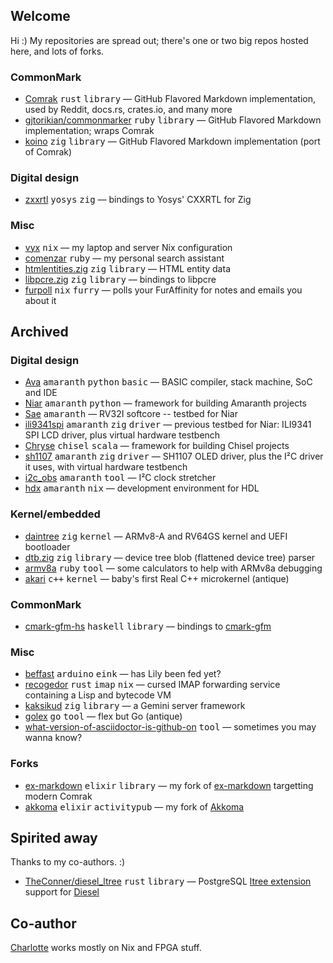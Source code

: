 ## Welcome

Hi :) My repositories are spread out; there's one or two big repos hosted here, and lots of forks.

### CommonMark

* [Comrak](https://github.com/kivikakk/comrak) <kbd>rust</kbd> <kbd>library</kbd> — GitHub Flavored Markdown implementation, used by Reddit, docs.rs, crates.io, and many more
* [gjtorikian/commonmarker](https://github.com/gjtorikian/commonmarker) <kbd>ruby</kbd> <kbd>library</kbd> — GitHub Flavored Markdown implementation; wraps Comrak
* [koino](https://nossa.ee/~talya/koino) <kbd>zig</kbd> <kbd>library</kbd> — GitHub Flavored Markdown implementation (port of Comrak)

### Digital design

* [zxxrtl](https://nossa.ee/~talya/zxxrtl) <kbd>yosys</kbd> <kbd>zig</kbd> — bindings to Yosys' CXXRTL for Zig

### Misc

* [vyx](https://nossa.ee/~talya/vyx) <kbd>nix</kbd> — my laptop and server Nix configuration
* [comenzar](https://nossa.ee/~talya/comenzar) <kbd>ruby</kbd> — my personal search assistant
* [htmlentities.zig](https://nossa.ee/~talya/htmlentities.zig) <kbd>zig</kbd> <kbd>library</kbd> — HTML entity data
* [libpcre.zig](https://nossa.ee/~talya/libpcre.zig) <kbd>zig</kbd> <kbd>library</kbd> — bindings to libpcre
* [furpoll](https://nossa.ee/~talya/furpoll) <kbd>nix</kbd> <kbd>furry</kbd> — polls your FurAffinity for notes and emails you about it

## Archived

### Digital design

* [Ava](https://github.com/charlottia/ava) <kbd>amaranth</kbd> <kbd>python</kbd> <kbd>basic</kbd> — BASIC compiler, stack machine, SoC and IDE
* [Niar](https://github.com/charlottia/niar) <kbd>amaranth</kbd> <kbd>python</kbd> — framework for building Amaranth projects
* [Sae](https://nossa.ee/~talya/sae) <kbd>amaranth</kbd> — RV32I softcore -- testbed for Niar
* [ili9341spi](https://nossa.ee/~talya/ili9341spi) <kbd>amaranth</kbd> <kbd>zig</kbd> <kbd>driver</kbd> — previous testbed for Niar: ILI9341 SPI LCD driver, plus virtual hardware testbench
* [Chryse](https://nossa.ee/~talya/chryse) <kbd>chisel</kbd> <kbd>scala</kbd> — framework for building Chisel projects
* [sh1107](https://github.com/charlottia/sh1107) <kbd>amaranth</kbd> <kbd>zig</kbd> <kbd>driver</kbd> — SH1107 OLED driver, plus the I²C driver it uses, with virtual hardware testbench
* [i2c_obs](https://github.com/charlottia/i2c_obs) <kbd>amaranth</kbd> <kbd>tool</kbd> — I²C clock stretcher
* [hdx](https://github.com/charlottia/hdx) <kbd>amaranth</kbd> <kbd>nix</kbd> — development environment for HDL

### Kernel/embedded

* [daintree](https://nossa.ee/~talya/daintree) <kbd>zig</kbd> <kbd>kernel</kbd> — ARMv8-A and RV64GS kernel and UEFI bootloader
* [dtb.zig](https://github.com/kivikakk/dtb.zig) <kbd>zig</kbd> <kbd>library</kbd> — device tree blob (flattened device tree) parser
* [armv8a](https://nossa.ee/~talya/armv8a) <kbd>ruby</kbd> <kbd>tool</kbd> — some calculators to help with ARMv8a debugging
* [akari](https://nossa.ee/~talya/akari) <kbd>c++</kbd> <kbd>kernel</kbd> — baby's first Real C++ microkernel (antique)

### CommonMark

* [cmark-gfm-hs](https://github.com/kivikakk/cmark-gfm-hs) <kbd>haskell</kbd> <kbd>library</kbd> — bindings to [cmark-gfm](https://github.com/github/cmark-gfm)

### Misc

* [beffast](https://nossa.ee/~talya/beffast) <kbd>arduino</kbd> <kbd>eink</kbd> — has Lily been fed yet?
* [recogedor](https://nossa.ee/~talya/recogedor) <kbd>rust</kbd> <kbd>imap</kbd> <kbd>nix</kbd> — cursed IMAP forwarding service containing a Lisp and bytecode VM
* [kaksikud](https://nossa.ee/~talya/kaksikud) <kbd>zig</kbd> <kbd>library</kbd> — a Gemini server framework
* [golex](https://nossa.ee/~talya/golex) <kbd>go</kbd> <kbd>tool</kbd> — flex but Go (antique)
* [what-version-of-asciidoctor-is-github-on](https://github.com/kivikakk/what-version-of-asciidoctor-is-github-on#readme) <kbd>tool</kbd> — sometimes you may wanna know?

### Forks

* [ex-markdown](https://nossa.ee/~talya/ex-markdown) <kbd>elixir</kbd> <kbd>library</kbd> — my fork of [ex-markdown](https://gitlab.com/nathanfaucett/ex-markdown) targetting modern Comrak
* [akkoma](https://nossa.ee/~talya/akkoma) <kbd>elixir</kbd> <kbd>activitypub</kbd> — my fork of [Akkoma](https://akkoma.dev/AkkomaGang/akkoma/)

## Spirited away

Thanks to my co-authors. :)

* [TheConner/diesel_ltree](https://github.com/TheConner/diesel_ltree) <kbd>rust</kbd> <kbd>library</kbd> — PostgreSQL [ltree extension](https://www.postgresql.org/docs/current/ltree.html) support for [Diesel](https://diesel.rs/)

## Co-author

[Charlotte](https://github.com/charlottia) works mostly on Nix and FPGA stuff.
